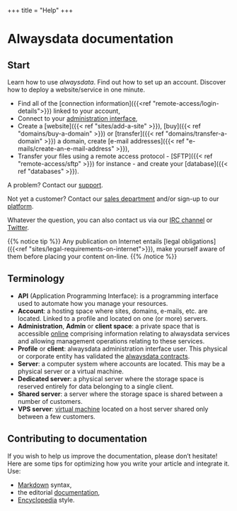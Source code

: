 +++
title = "Help"
+++

# Alwaysdata documentation

## Start

Learn how to use *alwaysdata*. Find out how to set up an account. Discover how to deploy a website/service in one minute.

- Find all of the [connection information]({{<ref "remote-access/login-details">}}) linked to your account,
- Connect to your [administration interface](https://admin.alwaysdata.com),
- Create a [website]({{< ref "sites/add-a-site" >}}), [buy]({{< ref "domains/buy-a-domain" >}}) or [transfer]({{< ref "domains/transfer-a-domain" >}}) a domain, create [e-mail addresses]({{< ref "e-mails/create-an-e-mail-address" >}}),
- Transfer your files using a remote access protocol - [SFTP]({{< ref "remote-access/sftp" >}}) for instance - and create your [database]({{< ref "databases" >}}).

A problem? Contact our [support](https://admin.alwaysdata.com/support/add/).

Not yet a customer? Contact our [sales department](https://www.alwaysdata.com/en/#contact) and/or sign-up to our [platform](https://www.alwaysdata.com/en/register/).

Whatever the question, you can also contact us via our [IRC channel](irc://irc.freenode.net/alwaysdata) or [Twitter](https://twitter.com/alwaysdata).

{{% notice tip %}}
Any publication on Internet entails [legal obligations]({{<ref "sites/legal-requirements-on-internet">}}), make yourself aware of them before placing your content on-line.
{{% /notice %}}

## Terminology

- **API** (Application Programming Interface): is a programming interface used to automate how you manage your resources.
- **Account**: a hosting space where sites, domains, e-mails, etc. are located. Linked to a profile and located on one (or more) servers.
- **Administration**, **Admin** or **client space**: a private space that is accessible [online](https://admin.alwaysdata.com) comprising information relating to alwaysdata services and allowing management operations relating to these services.
- **Profile** or **client**: alwaysdata administration interface user. This physical or corporate entity has validated the [alwaysdata contracts](https://www.alwaysdata.com/en/terms-and-legal/).
- **Server**: a computer system where accounts are located. This may be a physical server or a virtual machine.
- **Dedicated server**: a physical server where the storage space is reserved entirely for data belonging to a single client.
- **Shared server**: a server where the storage space is shared between a number of customers.
- **VPS server**: [virtual machine](https://en.wikipedia.org/wiki/Virtual_machine) located on a host server shared only between a few customers.

## Contributing to documentation

If you wish to help us improve the documentation, please don’t
hesitate! Here are some tips for optimizing how you write your article
and integrate it. Use:

- [Markdown](https://commonmark.org/) syntax,
- the editorial [documentation](https://github.com/alwaysdata/documentation/blob/master/README.md),
- [Encyclopedia](https://en.wikipedia.org/wiki/Wikipedia:Manual_of_Style) style.
